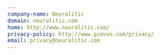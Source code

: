 ```yaml
---
company-name: Neuralitic
domain: neuralitic.com
home: http://www.neuralitic.com/
privacy-policy: http://www.guavus.com/privacy/
email: privacy@neuralitic.com
---
```





